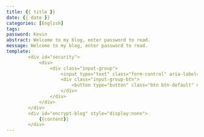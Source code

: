 ```yaml
---
title: {{ title }}
date: {{ date }}
categories: [English]
tags: 
password: Kevin
abstract: Welcome to my blog, enter password to read.
message: Welcome to my blog, enter password to read.
template:
        <div id="security">
            <div>
                <div class="input-group">
                    <input type="text" class="form-control" aria-label="enter the password" id="pass"/>
                    <div class="input-group-btn">
                        <button type="button" class="btn btn-default" onclick="decryptAES()">解密</button>
                    </div>
                </div>
            </div>
        </div>
        <div id="encrypt-blog" style="display:none">
            {{content}}
        </div>
---
```

